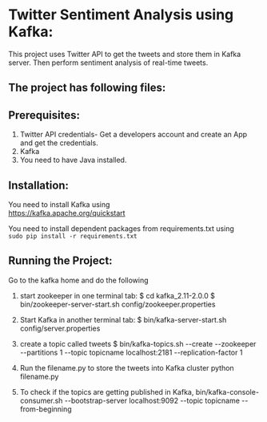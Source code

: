 # Twitter Sentiment Analysis using Kafka:
This project uses Twitter API to get the tweets and store them in Kafka server. Then perform sentiment analysis of real-time tweets.

## The project has following files:


## Prerequisites:
1. Twitter API credentials- Get a developers account and create an App and get the credentials.
2. Kafka
3. You need to have Java installed.


## Installation:
You need to install Kafka using<br/>
	https://kafka.apache.org/quickstart

You need to install dependent packages from requirements.txt using<br/>
	`sudo pip install -r requirements.txt`

## Running the Project:
Go to the kafka home and do the following

1. start zookeeper in one terminal tab:
		$ cd kafka_2.11-2.0.0
		$ bin/zookeeper-server-start.sh config/zookeeper.properties
		
2. Start Kafka in another terminal tab:
		 $ bin/kafka-server-start.sh config/server.properties

3. create a topic called tweets
		$ bin/kafka-topics.sh --create --zookeeper --partitions 1 --topic topicname localhost:2181 --replication-factor 1

4. Run the filename.py to store the tweets into Kafka cluster
		python filename.py

5. To check if the topics are getting published in Kafka,
		bin/kafka-console-consumer.sh --bootstrap-server localhost:9092 --topic topicname --from-beginning